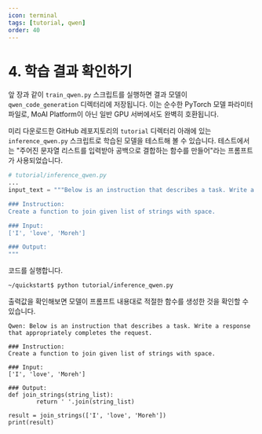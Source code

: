 ```yaml
---
icon: terminal
tags: [tutorial, qwen]
order: 40
---
```


# 4. 학습 결과 확인하기

앞 장과 같이 `train_qwen.py` 스크립트를 실행하면 결과 모델이 `qwen_code_generation` 디렉터리에 저장됩니다. 이는 순수한 PyTorch 모델 파라미터 파일로, MoAI Platform이 아닌 일반 GPU 서버에서도 완벽히 호환됩니다.

미리 다운로드한 GitHub 레포지토리의 `tutorial` 디렉터리 아래에 있는 `inference_qwen.py` 스크립트로 학습된 모델을 테스트해 볼 수 있습니다. 테스트에서는 "주어진 문자열 리스트를 입력받아 공백으로 결합하는 함수를 만들어"라는 프롬프트가 사용되었습니다.

```python
# tutorial/inference_qwen.py
...
input_text = """Below is an instruction that describes a task. Write a response that appropriately completes the request.

### Instruction:
Create a function to join given list of strings with space.

### Input:
['I', 'love', 'Moreh']

### Output:
"""
```

코드를 실행합니다.

```bash
~/quickstart$ python tutorial/inference_qwen.py
```

출력값을 확인해보면 모델이 프롬프트 내용대로 적절한 함수를 생성한 것을 확인할 수 있습니다.

```
Qwen: Below is an instruction that describes a task. Write a response that appropriately completes the request.

### Instruction:
Create a function to join given list of strings with space.

### Input:
['I', 'love', 'Moreh']

### Output:
def join_strings(string_list):
		return ' '.join(string_list)

result = join_strings(['I', 'love', 'Moreh'])
print(result)
```
